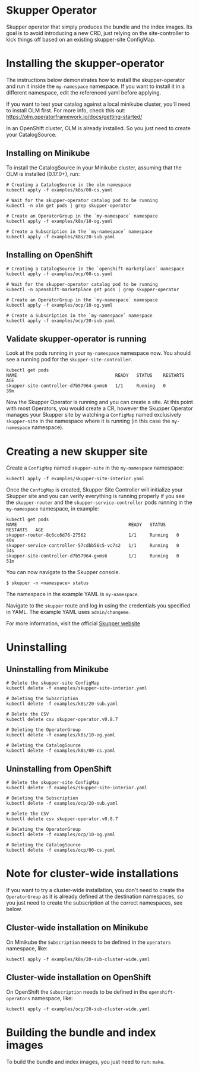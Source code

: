 # Skupper Operator

Skupper operator that simply produces the bundle and the index images.
Its goal is to avoid introducing a new CRD, just relying on the site-controller
to kick things off based on an existing skupper-site ConfigMap.

# Installing the skupper-operator


The instructions below demonstrates how to install the skupper-operator
and run it inside the `my-namespace` namespace. If you want to install it in
a different namespace, edit the referenced yaml before applying.

If you want to test your catalog against a local minikube cluster,
you'll need to install OLM first. For more info, check this out:
https://olm.operatorframework.io/docs/getting-started/

In an OpenShift cluster, OLM is already installed. So you just need to 
create your CatalogSource.


## Installing on Minikube

To install the CatalogSource in your Minikube cluster, assuming  that
the OLM is installed (0.17.0+), run:

```
# Creating a CatalogSource in the olm namespace
kubectl apply -f examples/k8s/00-cs.yaml

# Wait for the skupper-operator catalog pod to be running
kubectl -n olm get pods | grep skupper-operator

# Create an OperatorGroup in the `my-namespace` namespace
kubectl apply -f examples/k8s/10-og.yaml

# Create a Subscription in the `my-namespace` namespace
kubectl apply -f examples/k8s/20-sub.yaml
```

## Installing on OpenShift

```
# Creating a CatalogSource in the `openshift-marketplace` namespace
kubectl apply -f examples/ocp/00-cs.yaml

# Wait for the skupper-operator catalog pod to be running
kubectl -n openshift-marketplace get pods | grep skupper-operator

# Create an OperatorGroup in the `my-namespace` namespace
kubectl apply -f examples/ocp/10-og.yaml

# Create a Subscription in the `my-namespace` namespace
kubectl apply -f examples/ocp/20-sub.yaml
```

## Validate skupper-operator is running

Look at the pods running in your `my-namespace` namespace now. You should 
see a running pod for the `skupper-site-controller`.

```
kubectl get pods
NAME                                     READY   STATUS    RESTARTS   AGE
skupper-site-controller-d7b57964-gxms6   1/1     Running   0          39m
```

Now the Skupper Operator is running and you can create a site. 
At this point with most Operators, you would create a CR, however 
the Skupper Operator manages your
Skupper site by watching a `ConfigMap` named exclusively `skupper-site`
in the namespace where it is running (in this case the `my-namespace` namespace).

# Creating a new skupper site

Create a `ConfigMap` named `skupper-site` in the `my-namespace` namespace:

```
kubectl apply -f examples/skupper-site-interior.yaml
```

Once the `ConfigMap` is created, Skupper Site Controller will initialize
your Skupper site and you can verify everything is running properly if you
see the `skupper-router` and the `skupper-service-controller` pods running
in the `my-namespace` namespace, in example:

```
kubectl get pods
NAME                                          READY   STATUS    RESTARTS   AGE
skupper-router-8c6cc6d76-27562                1/1     Running   0          40s
skupper-service-controller-57cdbb56c5-vc7s2   1/1     Running   0          34s
skupper-site-controller-d7b57964-gxms6        1/1     Running   0          51m
```

You can now navigate to the Skupper console.

```
$ skupper -n <namespace> status
```

The namespace in the example YAML is `my-namespace`.

Navigate to the `skupper` route and log in using the credentials you specified in YAML. The example YAML uses `admin/changeme`.


For more information, visit the official [Skupper website](https://skupper.io)

# Uninstalling

## Uninstalling from Minikube

```
# Delete the skupper-site ConfigMap
kubectl delete -f examples/skupper-site-interior.yaml

# Deleting the Subscription
kubectl delete -f examples/k8s/20-sub.yaml

# Delete the CSV
kubectl delete csv skupper-operator.v0.8.7

# Deleting the OperatorGroup
kubectl delete -f examples/k8s/10-og.yaml

# Deleting the CatalogSource
kubectl delete -f examples/k8s/00-cs.yaml
```

## Uninstalling from OpenShift

```
# Delete the skupper-site ConfigMap
kubectl delete -f examples/skupper-site-interior.yaml

# Deleting the Subscription
kubectl delete -f examples/ocp/20-sub.yaml

# Delete the CSV
kubectl delete csv skupper-operator.v0.8.7

# Deleting the OperatorGroup
kubectl delete -f examples/ocp/10-og.yaml

# Deleting the CatalogSource
kubectl delete -f examples/ocp/00-cs.yaml
```

# Note for cluster-wide installations

If you want to try a cluster-wide installation, you don't need
to create the `OperatorGroup` as it is already defined at the
destination namespaces, so you just need to create the subscription
at the correct namespaces, see below.

## Cluster-wide installation on Minikube

On Minikube the `Subscription` needs to be defined in the `operators` namespace, like:

```
kubectl apply -f examples/k8s/20-sub-cluster-wide.yaml
```

## Cluster-wide installation on OpenShift

On OpenShift the `Subscription` needs to be defined in the `openshift-operators` namespace, like:

```
kubectl apply -f examples/ocp/20-sub-cluster-wide.yaml
```

# Building the bundle and index images

To build the bundle and index images, you just need to run: `make`.
